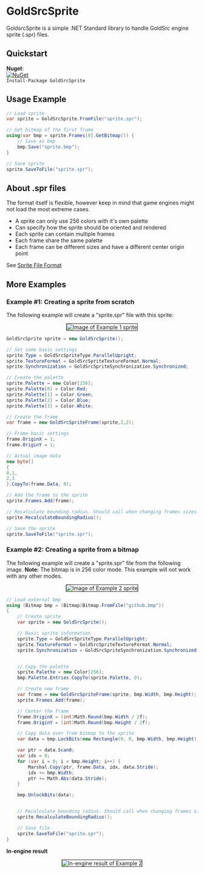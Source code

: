 # GoldSrcSprite
GoldsrcSprite is a simple .NET Standard library to handle GoldSrc engine sprite (.spr) files.

## Quickstart
**Nuget**:  
[![NuGet](https://img.shields.io/nuget/dt/GoldSrcSprite.svg)](https://www.nuget.org/packages/GoldSrcSprite/)  
`Install-Package GoldSrcSprite`

## Usage Example
```csharp
// Load sprite
var sprite = GoldSrcSprite.FromFile("sprite.spr");

// Get bitmap of the first frame
using(var bmp = sprite.Frames[0].GetBitmap()) {
	// Save as bmp
	bmp.Save("sprite.bmp");
}

// Save sprite
sprite.SaveToFile("sprite.spr");
```

## About .spr files
The format itself is flexible, however keep in mind that game engines might not load the most extreme cases.
* A sprite can only use 256 colors with it's own palette
* Can specify how the sprite should be oriented and rendered
* Each sprite can contain multiple frames
* Each frame share the same palette
* Each frame can be different sizes and have a different center origin point

See [Sprite File Format](fileformat.md)

## More Examples

### Example #1: Creating a sprite from scratch
The following example will create a "sprite.spr" file with this sprite:  
<div style="text-align:center">
<img alt="Image of Example 1 sprite" src="https://jpiolho.github.io/GoldSrcSprite/images/example1.png" style="border:1px solid black"/>
</div>

```csharp
GoldSrcSprite sprite = new GoldSrcSprite();

// Set some basic settings
sprite.Type = GoldSrcSpriteType.ParallelUpright;
sprite.TextureFormat = GoldSrcSpriteTextureFormat.Normal;
sprite.Synchronization = GoldSrcSpriteSynchronization.Synchronized;

// Create the palette
sprite.Palette = new Color[256];
sprite.Palette[0] = Color.Red;
sprite.Palette[1] = Color.Green;
sprite.Palette[2] = Color.Blue;
sprite.Palette[3] = Color.White;

// Create the frame
var frame = new GoldSrcSpriteFrame(sprite,2,2);

// Frame basic settings
frame.OriginX = 1;
frame.OriginY = 1;

// Actual image data
new byte[]
{
0,1,
2,3
}.CopyTo(frame.Data, 0);

// Add the frame to the sprite
sprite.Frames.Add(frame);

// Recalculate bounding radius. Should call when changing frames sizes
sprite.RecalculateBoundingRadius();

// Save the sprite
sprite.SaveToFile("sprite.spr");
```

### Example #2: Creating a sprite from a bitmap
The following example will create a "sprite.spr" file from the following image. **Note:** The bitmap is in 256 color mode. This example will not work with any other modes.
<div style="text-align:center">
<img alt="Image of Example 2 sprite" src="https://jpiolho.github.io/GoldSrcSprite/images/example2.bmp" style="border:1px solid black"/>
</div>

```csharp
// Load external bmp
using (Bitmap bmp = (Bitmap)Bitmap.FromFile("github.bmp"))
{
	// Create sprite
	var sprite = new GoldSrcSprite();

	// Basic sprite information
	sprite.Type = GoldSrcSpriteType.ParallelUpright;
	sprite.TextureFormat = GoldSrcSpriteTextureFormat.Normal;
	sprite.Synchronization = GoldSrcSpriteSynchronization.Synchronized;


	// Copy the palette
	sprite.Palette = new Color[256];
	bmp.Palette.Entries.CopyTo(sprite.Palette, 0);

	// Create new frame
	var frame = new GoldSrcSpriteFrame(sprite, bmp.Width, bmp.Height);
	sprite.Frames.Add(frame);

	// Center the frame
	frame.OriginX = (int)Math.Round(bmp.Width / 2f);
	frame.OriginY = (int)Math.Round(bmp.Height / 2f);

	// Copy data over from bitmap to the sprite
	var data = bmp.LockBits(new Rectangle(0, 0, bmp.Width, bmp.Height), ImageLockMode.ReadOnly, PixelFormat.Format8bppIndexed);

	var ptr = data.Scan0;
	var idx = 0;
	for (var i = 0; i < bmp.Height; i++) {
		Marshal.Copy(ptr, frame.Data, idx, data.Stride);
		idx += bmp.Width;
		ptr += Math.Abs(data.Stride);
	}

	bmp.UnlockBits(data);


	// Recalculate bounding radius. Should call when changing frames sizes
	sprite.RecalculateBoundingRadius();

	// Save file
	sprite.SaveToFile("sprite.spr");
}
```
**In-engine result**
<div style="text-align:center">
<img alt="In-engine result of Example 2" src="https://jpiolho.github.io/GoldSrcSprite/images/example2_result.png" style="border:1px solid black"/>
</div>

